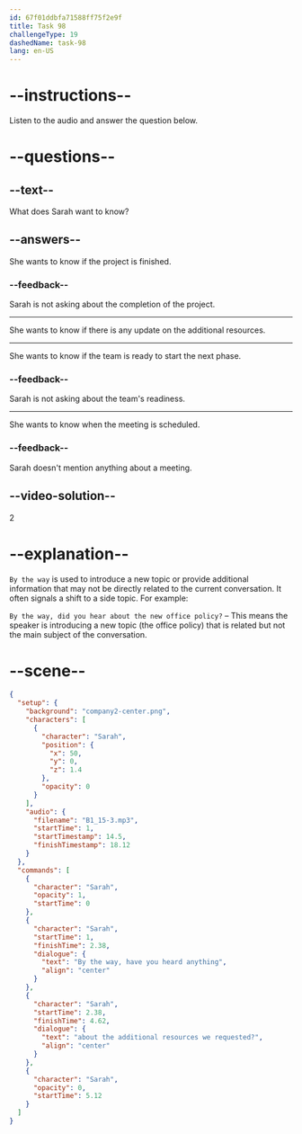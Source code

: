 ```yaml
---
id: 67f01ddbfa71588ff75f2e9f
title: Task 98
challengeType: 19
dashedName: task-98
lang: en-US
---
```


<!-- (Audio) Sarah: By the way, have you heard anything about the additional resources we requested? -->

# --instructions--

Listen to the audio and answer the question below.

# --questions--

## --text--

What does Sarah want to know?

## --answers--

She wants to know if the project is finished.

### --feedback--

Sarah is not asking about the completion of the project.

---

She wants to know if there is any update on the additional resources.

---

She wants to know if the team is ready to start the next phase.

### --feedback--

Sarah is not asking about the team's readiness.

---

She wants to know when the meeting is scheduled.

### --feedback--

Sarah doesn't mention anything about a meeting.

## --video-solution--

2

# --explanation--

`By the way` is used to introduce a new topic or provide additional information that may not be directly related to the current conversation. It often signals a shift to a side topic. For example:

`By the way, did you hear about the new office policy?` – This means the speaker is introducing a new topic (the office policy) that is related but not the main subject of the conversation.

# --scene--

```json
{
  "setup": {
    "background": "company2-center.png",
    "characters": [
      {
        "character": "Sarah",
        "position": {
          "x": 50,
          "y": 0,
          "z": 1.4
        },
        "opacity": 0
      }
    ],
    "audio": {
      "filename": "B1_15-3.mp3",
      "startTime": 1,
      "startTimestamp": 14.5,
      "finishTimestamp": 18.12
    }
  },
  "commands": [
    {
      "character": "Sarah",
      "opacity": 1,
      "startTime": 0
    },
    {
      "character": "Sarah",
      "startTime": 1,
      "finishTime": 2.38,
      "dialogue": {
        "text": "By the way, have you heard anything",
        "align": "center"
      }
    },
    {
      "character": "Sarah",
      "startTime": 2.38,
      "finishTime": 4.62,
      "dialogue": {
        "text": "about the additional resources we requested?",
        "align": "center"
      }
    },
    {
      "character": "Sarah",
      "opacity": 0,
      "startTime": 5.12
    }
  ]
}
```
